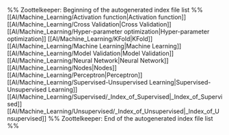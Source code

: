 %% Zoottelkeeper: Beginning of the autogenerated index file list  %%
 [[AI/Machine_Learning/Activation function|Activation function]]
 [[AI/Machine_Learning/Cross Validation|Cross Validation]]
 [[AI/Machine_Learning/Hyper-parameter optimization|Hyper-parameter optimization]]
 [[AI/Machine_Learning/KFold|KFold]]
 [[AI/Machine_Learning/Machine Learning|Machine Learning]]
 [[AI/Machine_Learning/Model Validation|Model Validation]]
 [[AI/Machine_Learning/Neural Network|Neural Network]]
 [[AI/Machine_Learning/Nodes|Nodes]]
 [[AI/Machine_Learning/Perceptron|Perceptron]]
 [[AI/Machine_Learning/Supervised-Unsupervised Learning|Supervised-Unsupervised Learning]]
 [[AI/Machine_Learning/Supervised/_Index_of_Supervised|_Index_of_Supervised]]
 [[AI/Machine_Learning/Unsupervised/_Index_of_Unsupervised|_Index_of_Unsupervised]]
%% Zoottelkeeper: End of the autogenerated index file list  %%

